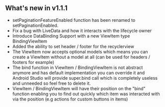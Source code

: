 ## What's new in v1.1.1

* setPaginationFeatureEnabled function has been renamed to setPaginationEnabled.
* Fix a bug with LiveData and how it interacts with the lifecycle owner
* Introduce DataBinding Support with a new ViewItem type BindingViewItem
* Added the ability to set header / footer for the recyclerview
* The ViewItem now accepts optional models which means you can create a ViewItem without a model at all (can be used for headers / footers for example)
* The bind function in ViewItem / BindingViewItem is not abstract anymore and has default implementation you can override it and Android Studio will provide super.bind call which is completely useless and unneeded so feel free to delete it.
* ViewItem / BindingViewItem will have their position on the "bind" function enabling you to find out quickly which item was interacted with via the position (e.g actions for custom buttons in items)

